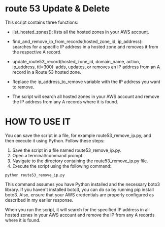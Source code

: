 # route 53 Update & Delete

 This script contains three functions:

* list_hosted_zones(): lists all the hosted zones in your AWS account.

* find_and_remove_ip_from_records(hosted_zone_id, ip_address): searches for a specific IP address in a hosted zone and removes it from the respective A record.

* update_route53_record(hosted_zone_id, domain_name, action, ip_address, ttl=300): adds, updates, or removes an IP address from an A record in a Route 53 hosted zone.

* Replace the ip_address_to_remove variable with the IP address you want to remove. 

* The script will search all hosted zones in your AWS account and remove the IP address from any A records where it is found.

# HOW TO USE IT

You can save the script in a file, for example route53_remove_ip.py, and then execute it using Python. Follow these steps:

1. Save the script in a file named route53_remove_ip.py.
2. Open a terminal/command prompt.
3. Navigate to the directory containing the route53_remove_ip.py file.
4. Execute the script using the following command:

```
python route53_remove_ip.py
```

This command assumes you have Python installed and the necessary boto3 library. If you haven't installed boto3, you can do so by running pip install boto3. Also, ensure that your AWS credentials are properly configured as described in my earlier response.

When you run the script, it will search for the specified IP address in all hosted zones in your AWS account and remove the IP from any A records where it is found.
